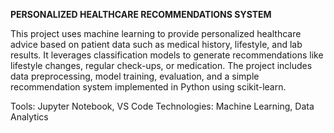 **PERSONALIZED HEALTHCARE RECOMMENDATIONS SYSTEM**

This project uses machine learning to provide personalized healthcare advice based on patient data such as medical history, lifestyle, and lab results. It leverages classification models to generate recommendations like lifestyle changes, regular check-ups, or medication. The project includes data preprocessing, model training, evaluation, and a simple recommendation system implemented in Python using scikit-learn.

Tools: Jupyter Notebook, VS Code
Technologies: Machine Learning, Data Analytics
